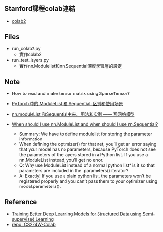 ## Stanford課程colab連結
- [colab2](https://colab.research.google.com/drive/1Aa0eKSmyYef1gORvlHv7EeQzSVRb30eL?usp=sharing)

## Files 
- run_colab2.py
    - 實作colab2
- run_test_layers.py
    - 實作nn.Modulelist和nn.Sequential深度學習層的設定

## Note
- How to read and make tensor matrix using SparseTensor?
- [PyTorch 中的 ModuleList 和 Sequential: 区别和使用场景](https://zhuanlan.zhihu.com/p/64990232)

- [nn.moduleList 和Sequential由来、用法和实例 —— 写网络模型](https://blog.csdn.net/e01528/article/details/84397174)

- [When should I use nn.ModuleList and when should I use nn.Sequential?](https://discuss.pytorch.org/t/when-should-i-use-nn-modulelist-and-when-should-i-use-nn-sequential/5463)
    - Summary: We have to define modulelist for storing the parameter information
    - When defining the optimizer() for that net, you’ll get an error saying that your model has no parameters, because PyTorch does not see the parameters of the layers stored in a Python list. If you use a nn.ModuleList instead, you’ll get no error.
    - Q: Why use ModuleList instead of a normal python list? is it so that parameters are included in the .parameters() iterator?
    - A: Exactly! If you use a plain python list, the parameters won’t be registered properly and you can’t pass them to your optimizer using model.parameters().


## Reference
- [Training Better Deep Learning Models for Structured Data using Semi-supervised Learning](https://towardsdatascience.com/training-better-deep-learning-models-for-structured-data-using-semi-supervised-learning-8acc3b536319)
- [repo: CS224W-Colab](https://github.com/luciusssss/CS224W-Colab/blob/main/CS224W-Colab%202.ipynb)